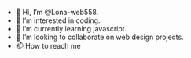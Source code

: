 - 👋 Hi, I’m @Lona-web558.
- 👀 I’m interested in coding.
- 🌱 I’m currently learning javascript. 
- 💞️ I’m looking to collaborate on web design projects. 
- 📫 How to reach me 

<!---
Lona-web558/Lona-web558 is a ✨ special ✨ repository because its `README.md` (this file) appears on your GitHub profile.
You can click the Preview link to take a look at your changes.
--->
